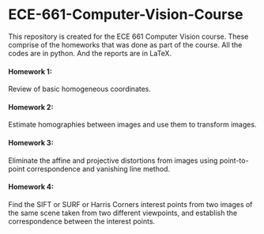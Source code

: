 # ECE-661-Computer-Vision-Course
This repository is created for the ECE 661 Computer Vision course.
These comprise of the homeworks that was done as part of the course.
All the codes are in python. And the reports are in LaTeX.

#### Homework 1:
Review of basic homogeneous coordinates.

#### Homework 2:
Estimate homographies between images and use them to transform images.

#### Homework 3:
Eliminate the affine and projective distortions from images using point-to-point correspondence and vanishing line method.

#### Homework 4:
Find the SIFT or SURF or Harris Corners interest points from two images of the same scene taken from two different viewpoints, and establish the correspondence between the interest points.
